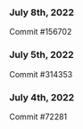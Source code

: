 ### July 8th, 2022

Commit #156702

### July 5th, 2022

Commit #314353


### July 4th, 2022

Commit #72281
